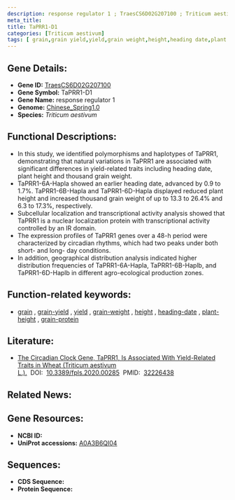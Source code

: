 ```yaml
---
description: response regulator 1 ; TraesCS6D02G207100 ; Triticum aestivum
meta_title:
title: TaPRR1-D1
categories: [Triticum aestivum]
tags: [ grain,grain yield,yield,grain weight,height,heading date,plant height,grain protein ]
---
```


## Gene Details:
- **Gene ID:**	[TraesCS6D02G207100](https://ensembl.gramene.org/Triticum_aestivum/Gene/Summary?g=TraesCS6D02G207100)
- **Gene Symbol:** TaPRR1-D1
- **Gene Name:** response regulator 1
- **Genome:** [Chinese_Spring1.0](https://ensembl.gramene.org/Triticum_aestivum/Info/Index)
- **Species:** *Triticum aestivum*

## Functional Descriptions:
   - In this study, we identified polymorphisms and haplotypes of TaPRR1, demonstrating that natural variations in TaPRR1 are associated with significant differences in yield-related traits including heading date, plant height and thousand grain weight.
   - TaPRR1-6A-Hapla showed an earlier heading date, advanced by 0.9 to 1.7%. TaPRR1-6B-Hapla and TaPRR1-6D-Hapla displayed reduced plant height and increased thousand grain weight of up to 13.3 to 26.4% and 6.3 to 17.3%, respectively.
   - Subcellular localization and transcriptional activity analysis showed that TaPRR1 is a nuclear localization protein with transcriptional activity controlled by an IR domain.
   - The expression profiles of TaPRR1 genes over a 48-h period were characterized by circadian rhythms, which had two peaks under both short- and long- day conditions.
   - In addition, geographical distribution analysis indicated higher distribution frequencies of TaPRR1-6A-Hapla, TaPRR1-6B-Haplb, and TaPRR1-6D-Haplb in different agro-ecological production zones.

## Function-related keywords:
   - [grain](/tags/grain/)&nbsp;,&nbsp;[grain-yield](/tags/grain-yield/)&nbsp;,&nbsp;[yield](/tags/yield/)&nbsp;,&nbsp;[grain-weight](/tags/grain-weight/)&nbsp;,&nbsp;[height](/tags/height/)&nbsp;,&nbsp;[heading-date](/tags/heading-date/)&nbsp;,&nbsp;[plant-height](/tags/plant-height/)&nbsp;,&nbsp;[grain-protein](/tags/grain-protein/)

## Literature:
   - [The Circadian Clock Gene, TaPRR1, Is Associated With Yield-Related Traits in Wheat (Triticum aestivum L.).]( https://www.frontiersin.org/articles/10.3389/fpls.2020.00285/full)&nbsp;&nbsp;DOI:&nbsp;&nbsp;[10.3389/fpls.2020.00285](https://www.frontiersin.org/articles/10.3389/fpls.2020.00285/full)&nbsp;&nbsp;PMID:&nbsp;&nbsp;[32226438](https://pubmed.ncbi.nlm.nih.gov/32226438/)

## Related News:

## Gene Resources:
- **NCBI ID:**  [](https://www.ncbi.nlm.nih.gov/gene/?term=)
- **UniProt accessions:** [A0A3B6QI04](https://www.uniprot.org/uniprotkb/A0A3B6QI04/entry)



## Sequences:
- **CDS Sequence:**
- **Protein Sequence:**
